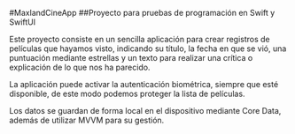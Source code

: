 #MaxlandCineApp
##Proyecto para pruebas de programación en Swift y SwiftUI

Este proyecto consiste en un sencilla aplicación para crear registros de películas que hayamos visto, indicando su título, la fecha en que se vió, una puntuación mediante estrellas y un texto para realizar una crítica o explicación de lo que nos ha parecido.

La aplicación puede activar la autenticación biométrica, siempre que esté disponible, de este modo podemos proteger la lista de películas. 

Los datos se guardan de forma local en el dispositivo mediante Core Data, además de utilizar MVVM para su gestión.
